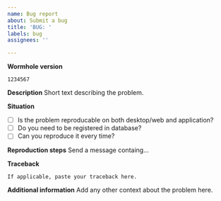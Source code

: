 ```yaml
---
name: Bug report
about: Submit a bug
title: 'BUG: '
labels: bug
assignees: ''

---
```


**Wormhole version**
<!-- insert commit reported by wormhole -->
`1234567`

**Description**
Short text describing the problem.

**Situation**
<!-- Fill letter x where applicable -->
- [ ] Is the problem reproducable on both desktop/web and application?
- [ ] Do you need to be registered in database?
- [ ] Can you reproduce it every time?

**Reproduction steps**
Send a message containg...

**Traceback**
```
If applicable, paste your traceback here.
```

**Additional information**
Add any other context about the problem here.
